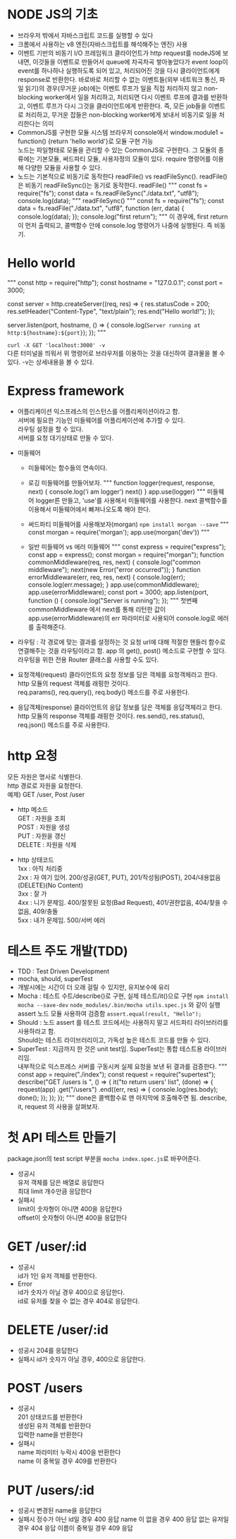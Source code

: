 # NODE JS의 기초

- 브라우저 밖에서 자바스크립트 코드를 실행할 수 있다
- 크롬에서 사용하는 v8 엔진(자바스크립트를 해석해주는 엔진) 사용
- 이벤트 기반의 비동기 I/O 프레임워크
  클라이언트가 http request를 nodeJS에 보내면, 이것들을 이벤트로 만들어서 queue에 차곡차곡 쌓아놓았다가 event loop이 event를 하나하나 실행하도록 되어 있고, 처리되어진 것을 다시 클라이언트에게 response로 반환한다. 바로바로 처리할 수 없는 이벤트들(외부 네트워크 통신, 파일 읽기)의 경우(무거운 job)에는 이벤트 루프가 일을 직접 처리하지 않고 non-blocking worker에서 일을 처리하고, 처리되면 다시 이벤트 루프에 결과를 반환하고, 이벤트 루프가 다시 그것을 클라이언트에게 반환한다. 즉, 모든 job들을 이벤트로 처리하고, 무거운 잡들은 non-blocking worker에게 보내서 비동기로 일을 처리한다는 의미
- CommonJS를 구현한 모듈 시스템
  브라우저 console에서 window.module1 = function() {return 'hello world'}로 모듈 구현 가능  
  노드는 파일형태로 모듈을 관리할 수 있는 CommonJS로 구현한다. 그 모듈의 종류에는 기본모듈, 써드파티 모듈, 사용자정의 모듈이 있다. require 명령어를 이용해 다양한 모듈을 사용할 수 있다.
- 노드는 기본적으로 비동기로 동작한다
  readFile() vs readFileSync(). readFile()은 비동기 readFileSync()는 동기로 동작한다.
  readFile()
  """
  const fs = require("fs");
  const data = fs.readFileSync("./data.txt", "utf8");
  console.log(data);
  """
  readFileSync()
  """
  const fs = require("fs");
  const data = fs.readFile("./data.txt", "utf8", function (err, data) {
  console.log(data);
  });
  console.log("first return");
  """
  이 경우에, first return이 먼저 출력되고, 콜백함수 안에 console.log 명령어가 나중에 실행된다. 즉 비동기.

# Hello world

"""
const http = require("http");
const hostname = "127.0.0.1";
const port = 3000;

const server = http.createServer((req, res) => {
res.statusCode = 200;
res.setHeader("Content-Type", "text/plain");
res.end("Hello world!");
});

server.listen(port, hostname, () => {
console.log(`Server running at http:${hostname}:${port}`);
});
"""

`curl -X GET 'localhost:3000' -v`  
다른 터미널을 띄워서 위 명령어로 브라우저를 이용하는 것을 대신하여 결과물을 볼 수 있다. -v는 상세내용을 볼 수 있다.

# Express framework

- 어플리케이션
  익스프레스의 인스턴스를 어플리케이션이라고 함.  
  서버에 필요한 기능인 미들웨어를 어플리케이션에 추가할 수 있다.  
  라우팅 설정을 할 수 있다.  
  서버를 요청 대기상태로 만들 수 있다.

- 미들웨어

  - 미들웨어는 함수들의 연속이다.
  - 로깅 미들웨어를 만들어보자.
    """
    function logger(request, response, next) {
    console.log('i am logger')
    next()
    }
    app.use(logger)
    """
    미들웨어 logger른 만들고, 'use'를 사용해서 미들웨어를 사용한다. next 콜백함수를 이용해서 미들웨어에서 빠져나오도록 해야 한다.

  - 써드파티 미들웨어를 사용해보자(morgan)
    `npm install morgan --save`
    """
    const morgan = require('morgan');
    app.use(morgan('dev'))
    """

  - 일반 미들웨어 vs 에러 미들웨어
    """
    const express = require("express");
    const app = express();
    const morgan = require("morgan");
    function commonMiddleware(req, res, next) {
    console.log("common middleware");
    next(new Error("error occurred"));
    }
    function errorMiddleware(err, req, res, next) {
    console.log(err);
    console.log(err.message);
    }
    app.use(commonMiddleware);
    app.use(errorMiddleware);
    const port = 3000;
    app.listen(port, function () {
    console.log("Server is running");
    });
    """
    첫번째 commonMiddleware 에서 next를 통해 리턴한 값이 app.use(errorMiddleware)의 err 파라미터로 사용되어 console.log로 에러를 출력해준다.

- 라우팅 : 각 경로에 맞는 결과를 설정하는 것
  요청 url에 대해 적절한 핸들러 함수로 연결해주는 것을 라우팅이라고 함.
  app 의 get(), post() 메소드로 구현할 수 있다.
  라우팅을 위한 전용 Router 클래스를 사용할 수도 있다.

- 요청객체(request)
  클라이언트의 요청 정보를 담은 객체를 요청객체라고 한다.  
  http 모듈의 request 객체를 래핑한 것이다.  
  req.params(), req.query(), req.body() 메소드를 주로 사용한다.

- 응답객체(response)
  클라이언트의 응답 정보를 담은 객체를 응답객체라고 한다.
  http 모듈의 response 객체를 래핑한 것이다.
  res.send(), res.status(), req.json() 메소드를 주로 사용한다.

# http 요청

모든 자원은 명사로 식별한다.  
http 경로로 자원을 요청한다.  
예제) GET /user, Post /user

- http 메소드  
  GET : 자원을 조회  
  POST : 자원을 생성  
  PUT : 자원을 갱신  
  DELETE : 자원을 삭제

- http 상태코드  
  1xx : 아직 처리중  
  2xx : 자 여기 있어. 200/성공(GET, PUT), 201/작성됨(POST), 204/내용없음(DELETE)(No Content)  
  3xx : 잘 가  
  4xx : 니가 문제임. 400/잘못된 요청(Bad Request), 401/권한없음, 404/찾을 수 없음, 409/충돌  
  5xx : 내가 문제임. 500/서버 에러

# 테스트 주도 개발(TDD)

- TDD : Test Driven Development
- mocha, should, superTest
- 개발시에는 시간이 더 오래 걸릴 수 있지만, 유지보수에 유리
- Mocha : 테스트 수트/describe()로 구현, 실제 테스트/it()으로 구현
  `npm install mocha --save-dev`
  `node_modules/.bin/mocha utils.spec.js` 와 같이 실행
  assert 노드 모듈 사용하여 검증함 `assert.equal(result, "Hello");`
- Should : 노드 assert 를 테스트 코드에서는 사용하지 말고 서드파티 라이브러리를 사용하라고 함.  
  Should는 테스트 라이브러리이고, 가독성 높은 테스트 코드를 만들 수 있다.
- SuperTest : 지금까지 한 것은 unit test임. SuperTest는 통합 테스트용 라이브러리임.  
   내부적으로 익스프레스 서버를 구동시켜 실제 요청을 보낸 뒤 결과를 검증한다.
  """
  const app = require("./index");
  const request = require("supertest");
  describe("GET /users is ", () => {
  it("to return users' list", (done) => {
  request(app)
  .get("/users")
  .end((err, res) => {
  console.log(res.body);
  done();
  });
  });
  });
  """
  done은 콜백함수로 맨 마지막에 호출해주면 됨. describe, it, request 의 사용을 살펴보자.

# 첫 API 테스트 만들기

package.json의 test script 부분을 `mocha index.spec.js`로 바꾸어준다.

- 성공시  
  유저 객체를 담은 배열로 응답한다  
  최대 limit 개수만큼 응답한다
- 실패시  
  limit이 숫자형이 아니면 400을 응답한다  
  offset이 숫자형이 아니면 400을 응답한다

# GET /user/:id

- 성공시  
  id가 1인 유저 객체를 반환한다.
- Error  
  id가 숫자가 아닐 경우 400으로 응답한다.  
  id로 유저를 찾을 수 없는 경우 404로 응답한다.

# DELETE /user/:id

- 성공시
  204를 응답한다
- 실패시
  id가 숫자가 아닐 경우, 400으로 응답한다.

# POST /users

- 성공시  
  201 상태코드를 반환한다  
  생성된 유저 객체를 반환한다  
  입력한 name을 반환한다
- 실패시  
  name 파라미터 누락시 400을 반환한다  
  name 이 중복일 경우 409를 반환한다

# PUT /users/:id

- 성공시
  변경된 name을 응답한다
- 실패시
  정수가 아닌 id일 경우 400 응답
  name 이 없을 경우 400 응답
  없는 유저일 경우 404 응답
  이름이 중복일 경우 409 응답
